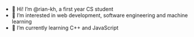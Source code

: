 - 👋 Hi! I’m @rian-kh, a first year CS student
- 👀 I’m interested in web development, software engineering and machine learning 
- 🌱 I’m currently learning C++ and JavaScript


<!---
rian-kh/rian-kh is a ✨ special ✨ repository because its `README.md` (this file) appears on your GitHub profile.
You can click the Preview link to take a look at your changes.
--->
